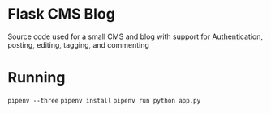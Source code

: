 # Flask CMS Blog
Source code used for a small CMS and blog with support for Authentication, posting, editing, tagging, and commenting

# Running
`pipenv --three`
`pipenv install`
`pipenv run python app.py`
